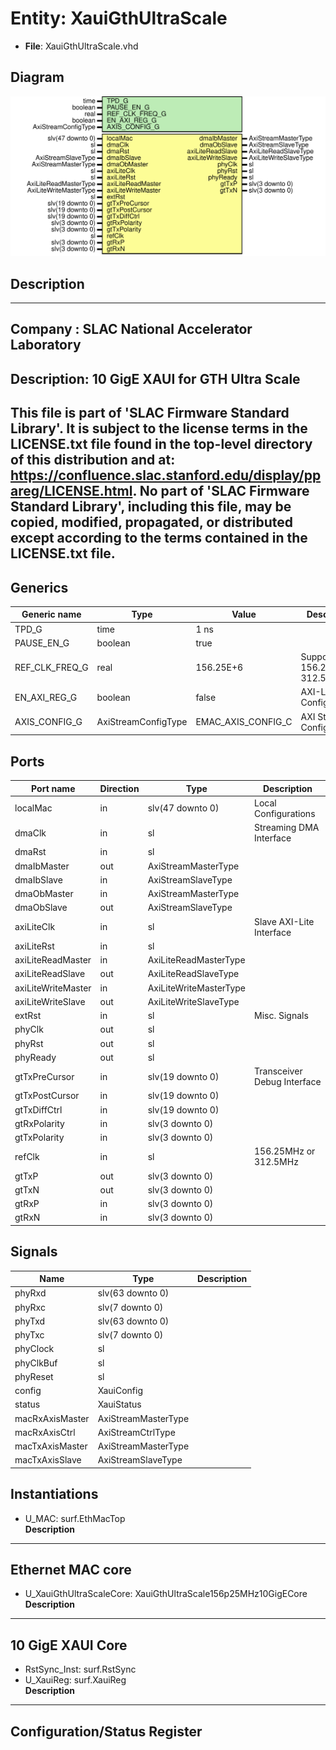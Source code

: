# Entity: XauiGthUltraScale

- **File**: XauiGthUltraScale.vhd
## Diagram

![Diagram](XauiGthUltraScale.svg "Diagram")
## Description

-----------------------------------------------------------------------------
 Company    : SLAC National Accelerator Laboratory
-----------------------------------------------------------------------------
 Description: 10 GigE XAUI for GTH Ultra Scale
-----------------------------------------------------------------------------
 This file is part of 'SLAC Firmware Standard Library'.
 It is subject to the license terms in the LICENSE.txt file found in the
 top-level directory of this distribution and at:
    https://confluence.slac.stanford.edu/display/ppareg/LICENSE.html.
 No part of 'SLAC Firmware Standard Library', including this file,
 may be copied, modified, propagated, or distributed except according to
 the terms contained in the LICENSE.txt file.
-----------------------------------------------------------------------------
## Generics

| Generic name   | Type                | Value              | Description                    |
| -------------- | ------------------- | ------------------ | ------------------------------ |
| TPD_G          | time                | 1 ns               |                                |
| PAUSE_EN_G     | boolean             | true               |                                |
| REF_CLK_FREQ_G | real                | 156.25E+6          |  Support 156.25MHz or 312.5MHz |
| EN_AXI_REG_G   | boolean             | false              | AXI-Lite Configurations        |
| AXIS_CONFIG_G  | AxiStreamConfigType | EMAC_AXIS_CONFIG_C | AXI Streaming Configurations   |
## Ports

| Port name          | Direction | Type                   | Description                 |
| ------------------ | --------- | ---------------------- | --------------------------- |
| localMac           | in        | slv(47 downto 0)       | Local Configurations        |
| dmaClk             | in        | sl                     | Streaming DMA Interface     |
| dmaRst             | in        | sl                     |                             |
| dmaIbMaster        | out       | AxiStreamMasterType    |                             |
| dmaIbSlave         | in        | AxiStreamSlaveType     |                             |
| dmaObMaster        | in        | AxiStreamMasterType    |                             |
| dmaObSlave         | out       | AxiStreamSlaveType     |                             |
| axiLiteClk         | in        | sl                     | Slave AXI-Lite Interface    |
| axiLiteRst         | in        | sl                     |                             |
| axiLiteReadMaster  | in        | AxiLiteReadMasterType  |                             |
| axiLiteReadSlave   | out       | AxiLiteReadSlaveType   |                             |
| axiLiteWriteMaster | in        | AxiLiteWriteMasterType |                             |
| axiLiteWriteSlave  | out       | AxiLiteWriteSlaveType  |                             |
| extRst             | in        | sl                     | Misc. Signals               |
| phyClk             | out       | sl                     |                             |
| phyRst             | out       | sl                     |                             |
| phyReady           | out       | sl                     |                             |
| gtTxPreCursor      | in        | slv(19 downto 0)       | Transceiver Debug Interface |
| gtTxPostCursor     | in        | slv(19 downto 0)       |                             |
| gtTxDiffCtrl       | in        | slv(19 downto 0)       |                             |
| gtRxPolarity       | in        | slv(3 downto 0)        |                             |
| gtTxPolarity       | in        | slv(3 downto 0)        |                             |
| refClk             | in        | sl                     |  156.25MHz or 312.5MHz      |
| gtTxP              | out       | slv(3 downto 0)        |                             |
| gtTxN              | out       | slv(3 downto 0)        |                             |
| gtRxP              | in        | slv(3 downto 0)        |                             |
| gtRxN              | in        | slv(3 downto 0)        |                             |
## Signals

| Name            | Type                | Description |
| --------------- | ------------------- | ----------- |
| phyRxd          | slv(63 downto 0)    |             |
| phyRxc          | slv(7 downto 0)     |             |
| phyTxd          | slv(63 downto 0)    |             |
| phyTxc          | slv(7 downto 0)     |             |
| phyClock        | sl                  |             |
| phyClkBuf       | sl                  |             |
| phyReset        | sl                  |             |
| config          | XauiConfig          |             |
| status          | XauiStatus          |             |
| macRxAxisMaster | AxiStreamMasterType |             |
| macRxAxisCtrl   | AxiStreamCtrlType   |             |
| macTxAxisMaster | AxiStreamMasterType |             |
| macTxAxisSlave  | AxiStreamSlaveType  |             |
## Instantiations

- U_MAC: surf.EthMacTop
</br>**Description**
------------------
 Ethernet MAC core
------------------

- U_XauiGthUltraScaleCore: XauiGthUltraScale156p25MHz10GigECore
</br>**Description**
------------------
 10 GigE XAUI Core
------------------

- RstSync_Inst: surf.RstSync
- U_XauiReg: surf.XauiReg
</br>**Description**
------------------------------
 Configuration/Status Register
------------------------------

